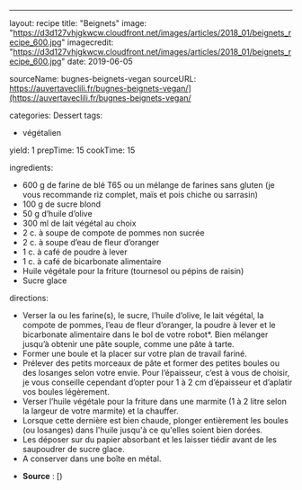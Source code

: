 ---
layout: recipe
title: "Beignets"
image: "https://d3d127vhjgkwcw.cloudfront.net/images/articles/2018_01/beignets_recipe_600.jpg"
imagecredit: "https://d3d127vhjgkwcw.cloudfront.net/images/articles/2018_01/beignets_recipe_600.jpg"
date: 2019-06-05

sourceName: bugnes-beignets-vegan
sourceURL: https://auvertaveclili.fr/bugnes-beignets-vegan/](https://auvertaveclili.fr/bugnes-beignets-vegan/

categories: Dessert
tags:
- végétalien

yield: 1
prepTime: 15
cookTime: 15


ingredients:
- 600 g de farine de blé T65 ou un mélange de farines sans gluten (je vous recommande riz complet, maïs et pois chiche ou sarrasin)
- 100 g de sucre blond
- 50 g d’huile d’olive
- 300 ml de lait végétal au choix
- 2 c. à soupe de compote de pommes non sucrée
- 2 c. à soupe d’eau de fleur d’oranger
- 1 c. à café de poudre à lever
- 1 c. à café de bicarbonate alimentaire
- Huile végétale pour la friture (tournesol ou pépins de raisin)
- Sucre glace



directions:
- Verser la ou les farine(s), le sucre, l’huile d’olive, le lait végétal, la compote de pommes, l’eau de fleur d’oranger, la poudre à lever et le bicarbonate alimentaire dans le bol de votre robot*. Bien mélanger jusqu’à obtenir une pâte souple, comme une pâte à tarte.
- Former une boule et la placer sur votre plan de travail fariné.
- Prélever des petits morceaux de pâte et former des petites boules ou des losanges selon votre envie. Pour l’épaisseur, c’est à vous de choisir, je vous conseille cependant d’opter pour 1 à 2 cm d’épaisseur et d’aplatir vos boules légèrement.
- Verser l’huile végétale pour la friture dans une marmite (1 à 2 litre selon la largeur de votre marmite) et la chauffer.
- Lorsque cette dernière est bien chaude, plonger entièrement les boules (ou losanges) dans l'huile jusqu'à ce qu'elles soient bien dorées.
- Les déposer sur du papier absorbant et les laisser tiédir avant de les saupoudrer de sucre glace.
- A conserver dans une boîte en métal.

* **Source** : [)
